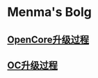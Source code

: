 #  Menma's Bolg

## [OpenCore升级过程](https://github.com/HiMenma/HiMenma.github.io/blob/3c40fbd23b2febbede12c6b571ab3f19608c2e2b/opencore.md)

## [OC升级过程](docs/opencore/opencore.md)
